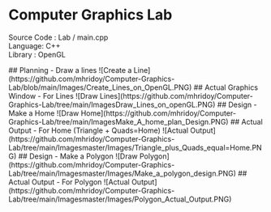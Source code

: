 # Computer Graphics Lab
 <p>Source Code : Lab / main.cpp<br>
 	Language: C++<br>
	Library : OpenGL<br>
	</p>
## Planning - Draw a lines
![Create a Line](https://github.com/mhridoy/Computer-Graphics-Lab/blob/main/Images/Create_Lines_on_OpenGL.PNG)
## Actual Graphics Window - For Lines
![Draw Lines](https://github.com/mhridoy/Computer-Graphics-Lab/tree/main/ImagesDraw_Lines_on_openGL.PNG)
## Design - Make a Home 
![Draw Home](https://github.com/mhridoy/Computer-Graphics-Lab/tree/main/ImagesMake_A_home_plan_Design.PNG)
## Actual Output - For Home (Triangle + Quads=Home)
![Actual Output](https://github.com/mhridoy/Computer-Graphics-Lab/tree/main/Imagesmaster/Images/Triangle_plus_Quads_equal=Home.PNG)
## Design - Make a Polygon
![Draw Polygon](https://github.com/mhridoy/Computer-Graphics-Lab/tree/main/Imagesmaster/Images/Make_a_polygon_design.PNG)
## Actual Output - For Polygon
![Actual Output](https://github.com/mhridoy/Computer-Graphics-Lab/tree/main/Imagesmaster/Images/Polygon_Actual_Output.PNG)

